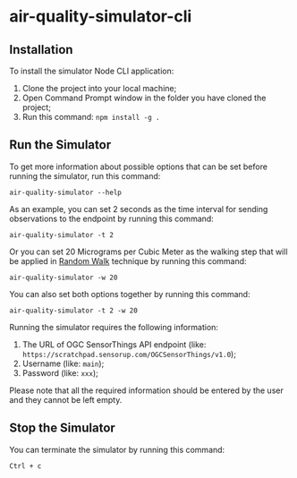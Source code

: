 # air-quality-simulator-cli

## Installation 

To install the simulator Node CLI application:

1. Clone the project into your local machine;
2. Open Command Prompt window in the folder you have cloned the project;
3. Run this command: `npm install -g .`

## Run the Simulator

To get more information about possible options that can be set before running the simulator, run this command:

`air-quality-simulator --help`

As an example, you can set 2 seconds as the time interval for sending observations to the endpoint by running this command:

`air-quality-simulator -t 2`

Or you can set 20 Micrograms per Cubic Meter as the walking step that will be applied in [Random Walk](https://en.wikipedia.org/wiki/Random_walk) technique by running this command:

`air-quality-simulator -w 20` 

You can also set both options together by running this command:

`air-quality-simulator -t 2 -w 20`

Running the simulator requires the following information:

1. The URL of OGC SensorThings API endpoint (like: `https://scratchpad.sensorup.com/OGCSensorThings/v1.0`); 
2. Username (like: `main`);
3. Password (like: `xxx`);

Please note that all the required information should be entered by the user and they cannot be left empty. 

## Stop the Simulator

You can terminate the simulator by running this command:

`Ctrl + c`

